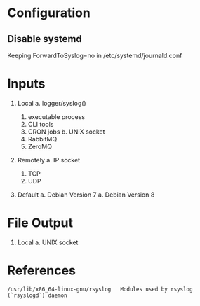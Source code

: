 Configuration
=============

Disable systemd
---------------
Keeping ForwardToSyslog=no in /etc/systemd/journald.conf


Inputs
======

1. Local
  a. logger/syslog()
    1) executable process
    2) CLI tools
    3) CRON jobs
  b. UNIX socket
    1) RabbitMQ
    1) ZeroMQ

2. Remotely
  a. IP socket
    1) TCP
    2) UDP

3. Default
  a.  Debian Version 7
  a.  Debian Version 8
    


File Output
======

1. Local
  a. UNIX socket


References
==========

    /usr/lib/x86_64-linux-gnu/rsyslog   Modules used by rsyslog (`rsyslogd`) daemon
